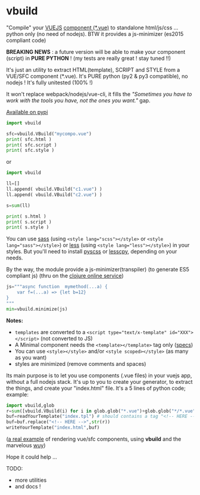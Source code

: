 # vbuild

"Compile" your [VUEJS](https://vuejs.org/) [component (*.vue)](https://fr.vuejs.org/v2/guide/single-file-components.html) to standalone html/js/css ... python only (no need of nodejs). BTW it provides a js-minimizer (es2015 compliant code)

**BREAKING NEWS** : a future version will be able to make your component (script) in **PURE PYTHON** ! (my tests are really great ! stay tuned !!)

It's just an utility to extract HTML(template), SCRIPT and STYLE from a VUE/SFC component (*.vue).
It's PURE python (py2 & py3 compatible), no nodejs ! It's fully unitested (100% !)

It won't replace webpack/nodejs/vue-cli, it fills the _"Sometimes you have to work with the tools you have, not the ones you want."_ gap.

[Available on pypi](https://pypi.org/project/vbuild/)

```python
import vbuild

sfc=vbuild.VBuild("mycompo.vue")
print( sfc.html )
print( sfc.script )
print( sfc.style )
```

or

```python
import vbuild

ll=[]
ll.append( vbuild.VBuild("c1.vue") )
ll.append( vbuild.VBuild("c2.vue") )

s=sum(ll)

print( s.html )
print( s.script )
print( s.style )
```

You can use [sass](https://sass-lang.com/) (using `<style lang="scss"></style>` or `<style lang="sass"></style>`) or [less](http://lesscss.org/) (using `<style lang="less"></style>`) in your styles. But you'll need to install [pyscss](https://pypi.org/project/pyScss/) or [lesscpy](https://pypi.org/project/lesscpy/), depending on your needs.

By the way, the module provide a js-minimizer(transpiler) (to generate ES5 compliant js) (thru on the [clojure online service](https://closure-compiler.appspot.com))

```python
js="""async function  mymethod(...a) {
    var f=(...a) => {let b=12}
}
"""
min=vbuild.minimize(js)
```

**Notes:**

 * `templates` are converted to a `<script type="text/x-template" id="XXX"></script>` (not converted to JS)
 * A Minimal component needs the `<template></template>` tag only ([specs](https://vue-loader.vuejs.org/spec.html))
 * You can use `<style></style>` and/or `<style scoped></style>` (as many as you want)
 * styles are minimized (remove comments and spaces)
 

Its main purpose is to let you use components (.vue files) in your vuejs app, without a full nodejs stack. It's up to you to create your generator, to extract the things, and create your "index.html" file. It's a 5 lines of python code; example:

```python
import vbuild,glob
r=sum([vbuild.VBuild(i) for i in glob.glob("*.vue")+glob.glob("*/*.vue")])
buf=readYourTemplate("index.tpl") # should contains a tag "<!-- HERE -->" that would be substituted
buf=buf.replace("<!-- HERE -->",str(r))
writeYourTemplate("index.html",buf)
```

([a real example](https://github.com/manatlan/wuy/tree/master/examples/vueapp) of rendering vue/sfc components, using **vbuild** and the marvelous [wuy](https://github.com/manatlan/wuy))

Hope it could help ...


TODO:

 * more utilities
 * and docs !


